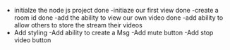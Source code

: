 


- initialze the node js project    done
-initiaze our first view     done 
-create a room id      done
-add the ability to view our own video done
-add ability to allow others to store the  stream their videos
- Add styling
-Add ability to create a Msg
-Add mute button 
-Add stop video button
